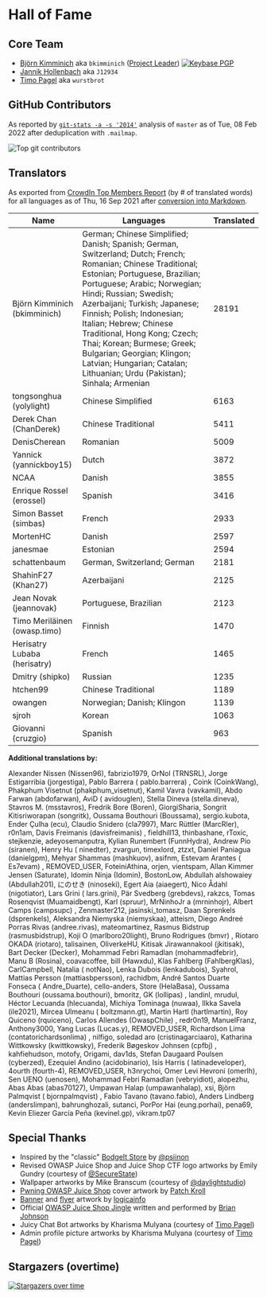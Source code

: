 # Hall of Fame

## Core Team

- [Björn Kimminich](https://github.com/bkimminich) aka `bkimminich`
  ([Project Leader](https://www.owasp.org/index.php/Projects/Project_Leader_Responsibilities))
  [![Keybase PGP](https://img.shields.io/keybase/pgp/bkimminich)](https://keybase.io/bkimminich)
- [Jannik Hollenbach](https://github.com/J12934) aka `J12934`
- [Timo Pagel](https://github.com/wurstbrot) aka `wurstbrot`

## GitHub Contributors

As reported by [`git-stats -a -s '2014'`](https://www.npmjs.com/package/git-stats) analysis of `master` as of Tue, 08 Feb
2022 after deduplication with `.mailmap`.

![Top git contributors](screenshots/git-stats.png)

## Translators

As exported from
[CrowdIn Top Members Report](https://crowdin.com/project/owasp-juice-shop/reports/top-members)
(by # of translated words) for all languages as of Thu, 16 Sep 2021 after
[conversion into Markdown](https://thisdavej.com/copy-table-in-excel-and-paste-as-a-markdown-table/).

| Name                         | Languages                                                                                                                                                                                                                                                                                                                                                                                                                                                             | Translated |
| ---------------------------- | --------------------------------------------------------------------------------------------------------------------------------------------------------------------------------------------------------------------------------------------------------------------------------------------------------------------------------------------------------------------------------------------------------------------------------------------------------------------- | ---------- |
| Björn Kimminich (bkimminich) | German; Chinese Simplified; Danish; Spanish; German, Switzerland; Dutch; French; Romanian; Chinese Traditional; Estonian; Portuguese, Brazilian; Portuguese; Arabic; Norwegian; Hindi; Russian; Swedish; Azerbaijani; Turkish; Japanese; Finnish; Polish; Indonesian; Italian; Hebrew; Chinese Traditional, Hong Kong; Czech; Thai; Korean; Burmese; Greek; Bulgarian; Georgian; Klingon; Latvian; Hungarian; Catalan; Lithuanian; Urdu (Pakistan); Sinhala; Armenian | 28191      |
| tongsonghua (yolylight)      | Chinese Simplified                                                                                                                                                                                                                                                                                                                                                                                                                                                    | 6163       |
| Derek Chan (ChanDerek)       | Chinese Traditional                                                                                                                                                                                                                                                                                                                                                                                                                                                   | 5411       |
| DenisCherean                 | Romanian                                                                                                                                                                                                                                                                                                                                                                                                                                                              | 5009       |
| Yannick (yannickboy15)       | Dutch                                                                                                                                                                                                                                                                                                                                                                                                                                                                 | 3872       |
| NCAA                         | Danish                                                                                                                                                                                                                                                                                                                                                                                                                                                                | 3855       |
| Enrique Rossel (erossel)     | Spanish                                                                                                                                                                                                                                                                                                                                                                                                                                                               | 3416       |
| Simon Basset (simbas)        | French                                                                                                                                                                                                                                                                                                                                                                                                                                                                | 2933       |
| MortenHC                     | Danish                                                                                                                                                                                                                                                                                                                                                                                                                                                                | 2597       |
| janesmae                     | Estonian                                                                                                                                                                                                                                                                                                                                                                                                                                                              | 2594       |
| schattenbaum                 | German, Switzerland; German                                                                                                                                                                                                                                                                                                                                                                                                                                           | 2181       |
| ShahinF27 (Khan27)           | Azerbaijani                                                                                                                                                                                                                                                                                                                                                                                                                                                           | 2125       |
| Jean Novak (jeannovak)       | Portuguese, Brazilian                                                                                                                                                                                                                                                                                                                                                                                                                                                 | 2123       |
| Timo Meriläinen (owasp.timo) | Finnish                                                                                                                                                                                                                                                                                                                                                                                                                                                               | 1470       |
| Herisatry Lubaba (herisatry) | French                                                                                                                                                                                                                                                                                                                                                                                                                                                                | 1465       |
| Dmitry (shipko)              | Russian                                                                                                                                                                                                                                                                                                                                                                                                                                                               | 1235       |
| htchen99                     | Chinese Traditional                                                                                                                                                                                                                                                                                                                                                                                                                                                   | 1189       |
| owangen                      | Norwegian; Danish; Klingon                                                                                                                                                                                                                                                                                                                                                                                                                                            | 1139       |
| sjroh                        | Korean                                                                                                                                                                                                                                                                                                                                                                                                                                                                | 1063       |
| Giovanni (cruzgio)           | Spanish                                                                                                                                                                                                                                                                                                                                                                                                                                                               | 963        |

**Additional translations by:**

Alexander Nissen (Nissen96), fabrizio1979, OrNol (TRNSRL), Jorge Estigarribia (jorgestiga), Pablo Barrera (
pablo.barrera)
, Coink (CoinkWang), Phakphum Visetnut (phakphum_visetnut), Kamil Vavra (vavkamil), Abdo Farwan (abdofarwan), AviD (
avidouglen), Stella Dineva (stella.dineva), Stavros M. (msstavros), Fredrik Bore (Boren), GiorgiSharia, Songrit
Kitisriworapan (songritk), Oussama Bouthouri (Boussama), sergio.kubota, Ender Çulha (ecu), Claudio Snidero (cla7997),
Marc Rüttler (MarcRler), r0n1am, Davis Freimanis (davisfreimanis)
, fieldhill13, thinbashane, rToxic, stejkenzie, adeyosemanputra, Kylian Runembert (FunnHydra), Andrew Pio (siranen),
Henry Hu (
ninedter), zvargun, timexlord, ztzxt, Daniel Paniagua (danielgpm), Mehyar Shammas (mashkuov), asifnm, Estevam Arantes (
Es7evam)
, REMOVED_USER, FoteiniAthina, orjen, vientspam, Allan Kimmer Jensen (Saturate), Idomin Ninja (Idomin), BostonLow,
Abdullah alshowaiey (Abdullah201), にのせき (ninoseki), Egert Aia (aiaegert), Nico Ådahl (nigotiator), Lars Grini (
lars.grini), Pär Svedberg (grebdevs), rakzcs, Tomas Rosenqvist (Muamaidbengt), Karl (spruur), MrNinhoJr a (mrninhojr),
Albert Camps (campsupc)
, Zenmaster212, jasinski_tomasz, Daan Sprenkels (dsprenkels), Aleksandra Niemyska (niemyskaa), atteism, Diego Andreé
Porras Rivas (andree.rivas), mateomartinez, Rasmus Bidstrup (rasmusbidstrup), Koji O (marlboro20light), Bruno
Rodrigues (bmvr)
, Riotaro OKADA (riotaro), talisainen, OliverkeHU, Kitisak Jirawannakool (jkitisak), Bart Decker (Decker), Mohammad
Febri Ramadlan (mohammadfebrir), Manu B (Rosina), coavacoffee, bill (Hawxdu), Klas Fahlberg (FahlbergKlas),
CarlCampbell, Natalia (
notNao), Lenka Dubois (lenkadubois), Syahrol, Mattias Persson (mattiasbpersson), rachidbm, André Santos Duarte Fonseca (
Andre_Duarte), cello-anders, Store (HelaBasa), Oussama Bouthouri (oussama.bouthouri), bmoritz, GK (lollipas)
, landinl, mrudul, Héctor Lecuanda (hlecuanda), Michiya Tominaga (nuwaa), Ilkka Savela (ile2021), Mircea Ulmeanu (
boltzmann.gt), Martin Hartl (hartlmartin), Roy Quiceno (rquiceno), Carlos Allendes (OwaspChile)
, redr0n19, ManuelFranz, Anthony3000, Yang Lucas (Lucas.y), REMOVED_USER, Richardson Lima (contatorichardsonlima)
, nilfigo, soledad aro (cristinagarciaaro), Katharina Wittkowsky (kwittkowsky), Frederik Bøgeskov Johnsen (cpfbj)
, kahfiehudson, motofy, Origami, dav1ds, Stefan Daugaard Poulsen (cyberzed), Ezequiel Andino (acidobinario), Isis
Harris (
latinadeveloper), 4ourth (fourth-4), REMOVED_USER, h3nrychoi, Omer Levi Hevroni (omerlh), Sen UENO (uenosen), Mohammad
Febri Ramadlan (vebryidiot), alopezhu, Abas Abas (abas70127), Umpawan Halap (umpawanhalap), xsi, Björn Palmqvist (
bjornpalmqvist)
, Fabio Tavano (tavano.fabio), Anders Lindberg (anderslimpan), bahrunghozali, sutanci, PorPor Hai (eung.porhai), pena69,
Kevin Eliezer García Peña (kevinel.gp), vikram.tp07

## Special Thanks

- Inspired by the "classic"
  [BodgeIt Store](https://github.com/psiinon/bodgeit) by
  [@psiinon](https://github.com/psiinon)
- Revised OWASP Juice Shop and Juice Shop CTF logo artworks by Emily Gundry (courtesy
  of [@SecureState](https://github.com/SecureState))
- Wallpaper artworks by Mike Branscum (courtesy of
  [@daylightstudio](https://github.com/daylightstudio))
- [Pwning OWASP Juice Shop](https://leanpub.com/juice-shop) cover artwork
  by [Patch Kroll](https://99designs.de/profiles/3099878)
- [Banner](https://github.com/OWASP/owasp-swag/tree/master/projects/juice-shop/banners)
  and
  [flyer](https://github.com/OWASP/owasp-swag/tree/master/projects/juice-shop/flyers)
  artwork by [logicainfo](https://99designs.de/profiles/logicainfo)
- Official
  [OWASP Juice Shop Jingle](https://soundcloud.com/braimee/owasp-juice-shop-jingle)
  written and performed by [Brian Johnson](https://github.com/braimee)
- Juicy Chat Bot artworks by Kharisma Mulyana (courtesy of
  [Timo Pagel](https://github.com/wurstbrot/))
- Admin profile picture artworks by Kharisma Mulyana (courtesy of
  [Timo Pagel](https://github.com/wurstbrot/))

## Stargazers (overtime)

[![Stargazers over time](https://starchart.cc/juice-shop/juice-shop.svg)](https://starchart.cc/juice-shop/juice-shop)
